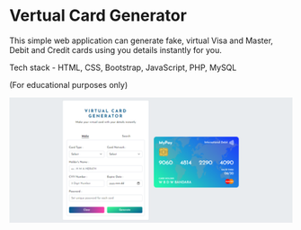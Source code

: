 # Vertual Card Generator 
This simple web application can generate fake, virtual Visa and Master, Debit and Credit cards using you details instantly for you. 

Tech stack - HTML, CSS, Bootstrap, JavaScript, PHP, MySQL 

(For educational purposes only)

![Alt text](/screenshot "Optional Title")
